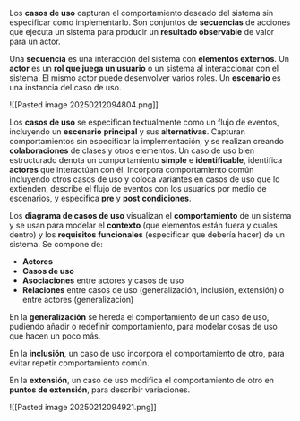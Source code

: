 Los **casos de uso** capturan el comportamiento deseado del sistema sin especificar como implementarlo. Son conjuntos de **secuencias** de acciones que ejecuta un sistema para producir un **resultado observable** de valor para un actor.

Una **secuencia** es una interacción del sistema con **elementos externos**. Un **actor** es un **rol que juega un usuario** o un sistema al interaccionar con el sistema. El mismo actor puede desenvolver varios roles. Un **escenario** es una instancia del caso de uso.

![[Pasted image 20250212094804.png]]

Los **casos de uso** se especifican textualmente como un flujo de eventos, incluyendo un **escenario** **principal** y sus **alternativas**. Capturan comportamientos sin especificar la implementación, y se realizan creando **colaboraciones** de clases y otros elementos. Un caso de uso bien estructurado denota un comportamiento **simple** e **identificable**, identifica **actores** que interactúan con él. Incorpora comportamiento común incluyendo otros casos de uso y coloca variantes en casos de uso que lo extienden, describe el flujo de eventos con los usuarios por medio de escenarios, y especifica **pre** y **post** **condiciones**.

Los **diagrama de casos de uso** visualizan el **comportamiento** de un sistema y se usan para modelar el **contexto** (que elementos están fuera y cuales dentro) y los **requisitos funcionales** (especificar que debería hacer) de un sistema. Se compone de:
- **Actores**
- **Casos de uso**
- **Asociaciones** entre actores y casos de uso
- **Relaciones** entre casos de uso (generalización, inclusión, extensión) o entre actores (generalización)

En la **generalización** se hereda el comportamiento de un caso de uso, pudiendo añadir o redefinir comportamiento, para modelar cosas de uso que hacen un poco más.

En la **inclusión**, un caso de uso incorpora el comportamiento de otro, para evitar repetir comportamiento común.

En la **extensión**, un caso de uso modifica el comportamiento de otro en **puntos de extensión**, para describir variaciones.

![[Pasted image 20250212094921.png]]